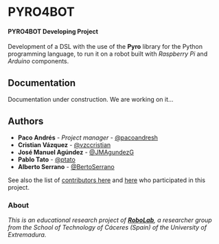 # PYRO4BOT
#### PYRO4BOT Developing Project

Development of a DSL with the use of the **Pyro** library for the Python programming language, to run it on a robot built with _Raspberry Pi_ and _Arduino_ components.


## Documentation
Documentation under construction.
We are working on it...

<!-- Template for the Readme.me

## Getting Started

These instructions will get you a copy of the project up and running on your local machine for development and testing purposes. See deployment for notes on how to deploy the project on a live system.

### Prerequisites

What things you need to install the software and how to install them

* Raspberry Pi (any model)
* Raspbian OS or similar OS compatible
* ...


```
Give examples
```


### Installing

A step by step series of examples that tell you how to get a development env running

Say what the step will be

```
Give the example
```

And repeat

```
until finished
```

End with an example of getting some data out of the system or using it for a little demo



## Running the tests

Explain how to run the automated tests for this system

### Break down into end to end tests

Explain what these tests test and why

```
Give an example
```

### And coding style tests

Explain what these tests test and why

```
Give an example
```


## Deployment

Add additional notes about how to deploy this on a live system


## Built With

* Python 3.5
* Pyro 4
* Raspbian OS (version...
* ...


<!-- 
* [Dropwizard](http://www.dropwizard.io/1.0.2/docs/) - The web framework used
* [Maven](https://maven.apache.org/) - Dependency Management
* [ROME](https://rometools.github.io/rome/) - Used to generate RSS Feeds
 -->
 
 <!-- 
## Contributing

Please read [CONTRIBUTING.md](https://gist.github.com/PurpleBooth/b24679402957c63ec426) for details on our code of conduct, and the process for submitting pull requests to us.

## Versioning

We use [SemVer](http://semver.org/) for versioning. For the versions available, see the [tags on this repository](https://github.com/your/project/tags). 

## Authors

* **Billie Thompson** - *Initial work* - [PurpleBooth](https://github.com/PurpleBooth)

See also the list of [contributors](https://github.com/your/project/contributors) who participated in this project.

## License

This project is licensed under the MIT License - see the [LICENSE.md](LICENSE.md) file for details

## Acknowledgments

* Hat tip to anyone whose code was used
* Inspiration
* etc
 
 -->

## Authors

* **Paco Andrés** - *Project manager* - [@pacoandresh](https://github.com/pacoandresh)
* **Cristian Vázquez** - [@vzccristian](https://github.com/vzccristian)
* **José Manuel Agúndez** - [@JMAgundezG](https://github.com/JMAgundezG)
* **Pablo Tato** - [@ptato](https://github.com/ptato)
* **Alberto Serrano** - [@BertoSerrano](https://github.com/BertoSerrano)


See also the list of [contributors here](https://github.com/Pyro4Bot-RoboLab/Pyro4Bot/graphs/contributors) 
and [here](https://github.com/Pyro4Bot-RoboLab/Components/graphs/contributors) who participated in this project.


### About

_This is an educational research project of [**RoboLab**](https://robolab.unex.es/), a researcher group from the School of Technology of Cáceres (Spain) of the University of Extremadura._
